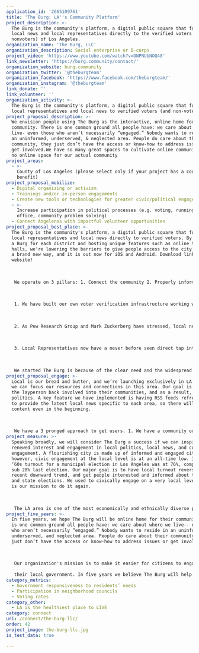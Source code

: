 ```yaml
---
application_id: '2665109761'
title: 'The Burg: LA''s Community Platform'
project_description: >-
  The Burg is the community's platform, a digital public square that funnels
  local news and local representatives directly to the verified voters (and
  nonvoters) of Los Angeles.
organization_name: 'The Burg, LLC'
organization_description: Social enterprise or B-corps
project_video: 'https://www.youtube.com/watch?v=DNPNUbNOQ48'
link_newsletter: 'https://burg.community/contact/'
organization_website: burg.community
organization_twitter: '@theburgteam'
organization_facebook: 'https://www.facebook.com/theburgteam/'
organization_instagram: '@theburgteam'
link_donate: ''
link_volunteer: ''
organization_activity: >-
  The Burg is the community's platform, a digital public square that funnels
  local representatives and local news to verified voters (and non-voters).
project_proposal_description: >-
  We envision people using The Burg as the interactive, online home for their
  community. There is one common ground all people have: we care about where we
  live- even those who aren’t necessarily “engaged.” Nobody wants to reside in
  an uninformed, underserved, & neglected area. People do care about their
  community, they just don’t have the access or know-how to address issues or
  get involved.We have so many great spaces to cultivate online communities, but
  no online space for our actual community
project_areas:
  - >-
    County of Los Angeles (please select only if your project has a countywide
    benefit)
project_proposal_mobilize:
  - Digital organizing or activism
  - Trainings and/or in-person engagements
  - Create new tools or technologies for greater civic/political engagement
  - >-
    Increase participation in political processes (e.g. voting, running for
    office, community problem solving)
  - Connect Angelenos with impactful volunteer opportunities
project_proposal_best_place: >-
  The Burg is the community's platform, a digital public square that funnels
  local representatives and local news directly to verified voters. By building
  a Burg for each district and hosting unique features such as online town
  halls, we're lowering the barriers to give people access to the city of LA in
  a brand new way, and it is out now for iOS and Android. Download links on our
  website! 
   
   
   
   We operate on 3 pillars: 1. Connect the community 2. Properly inform the community 3. Make it easier for representatives to actually represent the community.
   
   
   
   1. We have built our own voter verification infrastructure working with the CA Sec. of State’s office that verifies voters and places them in their correct city or city council district (depending on the size of the city). All we need is a user’s name and birthdate, and we can cross reference to check their voter status and place them within their city/district. Verified voters are given unique access and an “I Vote” sticker that acts as a badge that indicates their status in the community (slightly similar to a Twitter checkmark).
   
   
   
   2. As Pew Research Group and Mark Zuckerberg have stressed, local news is directly correlated with local civic engagement. If we can better inform communities with relevant local news, they will be more likely to civically engage. Our answer: we pick up RSS Feeds of Local Newsrooms (e.g. here in LA we use the local section of the LA Times and Daily News, Curbed.LA, etc.) and streamline them to Burgs across the city. We optimize this for every Burg depending on their area. 
   
   
   
   3. Local Representatives now have a never before seen direct tap into the pulse of their community, and not just to a data file but real access to their constituents. They can interact with verified voters directly in real-time and can host Online Town Halls (combo of a Reddit AMA/Quora Session) where voters can submit and upvote questions in a democratic system for reps to answer. 
   
   
   
   We started The Burg is because of the clear need and the widespread lack of technology and innovation in this space. Simply put, there is no purpose driven platform that solves this problem.
project_proposal_engage: >-
  Local is our bread and butter, and we’re launching exclusively in LA County so
  we can focus our resources and connections in this area. Our goal is to get
  the layperson back involved into their communities, and as a result, local
  politics. A key feature we have implemented is having RSS feeds refresh daily
  to provide the latest local news specific to each area, so there will be
  content even in the beginning. 
   
   
   
   We have a 3 pronged approach to get users. 1. We have a community organizer onboard who’s total focus is on working with advocacy/community groups in the greater LA area, and demonstrating The Burg as a tool that can catalyze their missions. We have already partnered with Rock the Vote, Represent.US, City Fabrick, & Hacker Fund, among others, and begun organizing the specifics of how we can onboard their audiences. In addition, speaking at community meetings and getting in front of the people will be huge to earn the trust of community organizers across the city and build out our network. 2. We have a long list of reps in the LA area that have become supporters of ours because of the Conference of Mayors and our public speaking. We will onboard them and have them launch Town Halls on The Burg. This is a ‘sticky’ feature and we already have a commit from the Mayor of Long Beach to host and invite his 80k listserv. 3. We will have constant content marketing that documents the latest from The Burg, including blogs, social media & podcasts to show real change is happening.
project_measure: >-
  Speaking broadly, we will consider The Burg a success if we can inspire a
  renewed interest and engagement in local politics, local news, and community
  engagement. A flourishing city is made up of informed and engaged citizens;
  however, civic engagement at the local level is at an all-time low. In the
  ‘60s turnout for a municipal election in Los Angeles was at 76%, compared with
  sub 20% last election. Our major goal is to have local turnout reverse its
  recent downward trend, and get people interested and informed about their city
  and state elections. We used to civically engage on a very local level, and it
  is our mission to do it again. 
   
   
   
   The LA area is one of the most economically and ethnically diverse places in the United States. Currently, those engaging in local politics and local issues are predominately the older, whiter, wealthier demographics. Our goal is to improve community engagement by targeting the populations that haven’t traditionally engaged with local issues, specifically millennials and the 27-45-year-olds from lower socioeconomic backgrounds. We see The Burg as the new online space for communities as different as Historic South Central and the Westside. For the first time an people will be connected Affordable housing project that their city councilman pushes through, will connect with that neighbor is looking to collaborate for a yard sale that runs down the whole block, and will finally get to know who the heck represents them.
project_five_years: >-
  In five years, we hope The Burg will be online home for their community. There
  is one common ground all people have: we care about where we live-- even those
  who aren’t necessarily “engaged.” Nobody wants to reside in an uninformed,
  underserved, and neglected area. People do care about their community, they
  just don’t have the access or know-how to address issues or get involved.
   
   
   
   Our organization's mission is to make it easier for citizens to engage with each other and with
   
   their local government. In five years we believe The Burg will help inspire a community renaissance and serve as the interactive Front Page of your city. We believe that if The Burg succeeds, we will see signs of higher civic engagement across the board, including voter turnout, community participation, volunteerism, trust in local government, etc. Additionally, we believe The Burg will be the home of political/opinion polling ushering in a new era of responsive government and more accurate measure of public opinion. Down the line, we see local elections being hosted on The Burg given that many local level many governments are already experimenting with online voting.
category_metrics:
  - Government responsiveness to residents’ needs
  - Participation in neighborhood councils
  - Voting rates
category_other:
  - LA is the healthiest place to LIVE
category: connect
uri: /connect/the-burg-llc/
order: 42
project_image: the-burg-llc.jpg
is_test_data: true

---
```

